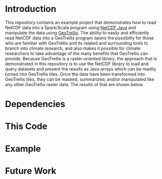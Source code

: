 # Introduction #

This repository contains an example project that demonstrates how to read NetCDF data into a Spark/Scala program using [NetCDF Java](https://github.com/Unidata/thredds/) and manipulate the data using [GeoTrellis](https://github.com/locationtech/geotrellis).
The ability to easily and efficiently read NetCDF data into a GeoTrellis program opens the possiblity for those who are familiar with GeoTrellis and its related and surrounding tools to branch into climate research, and also makes it possible for climate researchers to take advantage of the many benefits that GeoTrellis can provide.
Because GeoTrellis is a raster-oriented library, the approach that is demonstrated in this repository is to use the NetCDF library to load and query datasets and present the results as Java arrays which can be readily turned into GeoTrellis tiles.
Once the data have been transformed into GeoTrellis tiles, they can be masked, summarized, and/or manipulated like any other GeoTrellis raster data.
The results of that are shown below.

# Dependencies #

# This Code #

# Example #

# Future Work #

